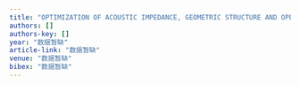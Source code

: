 ```yaml
---
title: "OPTIMIZATION OF ACOUSTIC IMPEDANCE, GEOMETRIC STRUCTURE AND OPERATING CONDITION OF LINERS MOUNTED IN ENGINE DUCT"
authors: []
authors-key: []
year: "数据暂缺"
article-link: "数据暂缺"
venue: "数据暂缺"
bibex: "数据暂缺"
---
```

